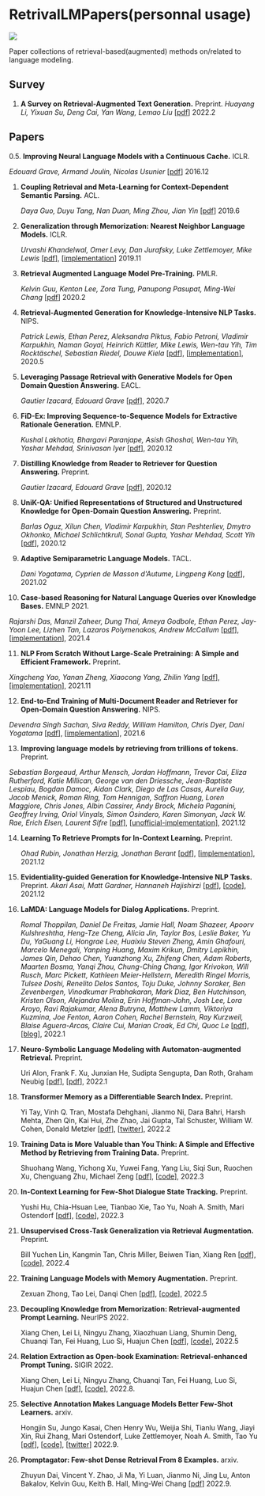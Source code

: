 # RetrivalLMPapers(personnal usage)

![](https://img.shields.io/github/last-commit/Timothyxxx/RetrivalLMPapers?color=green)

Paper collections of retrieval-based(augmented) methods on/related to language modeling.

## Survey
1. **A Survey on Retrieval-Augmented Text Generation.** Preprint.
  *Huayang Li, Yixuan Su, Deng Cai, Yan Wang, Lemao Liu*  [[pdf](https://arxiv.org/abs/2202.01110)] 2022.2

## Papers

0.5. **Improving Neural Language Models with a Continuous Cache.** ICLR.

   *Edouard Grave, Armand Joulin, Nicolas Usunier*  [[pdf](https://arxiv.org/abs/1612.04426)] 2016.12

1. **Coupling Retrieval and Meta-Learning for Context-Dependent Semantic Parsing.** ACL.

   *Daya Guo, Duyu Tang, Nan Duan, Ming Zhou, Jian Yin*  [[pdf](https://arxiv.org/abs/1906.07108)] 2019.6

2. **Generalization through Memorization: Nearest Neighbor Language Models.** ICLR.
   
   *Urvashi Khandelwal, Omer Levy, Dan Jurafsky, Luke Zettlemoyer, Mike Lewis*  [[pdf](https://arxiv.org/abs/1911.00172)], [[implementation](https://github.com/urvashik/knnlm2019.11)] 2019.11

3. **Retrieval Augmented Language Model Pre-Training.** PMLR.
   
   *Kelvin Guu, Kenton Lee, Zora Tung, Panupong Pasupat, Ming-Wei Chang*  [[pdf](https://arxiv.org/abs/2002.08909)] 2020.2

4. **Retrieval-Augmented Generation for Knowledge-Intensive NLP Tasks.** NIPS.
   
   *Patrick Lewis, Ethan Perez, Aleksandra Piktus, Fabio Petroni, Vladimir Karpukhin, Naman Goyal, Heinrich Küttler, Mike Lewis, Wen-tau Yih, Tim Rocktäschel, Sebastian Riedel, Douwe Kiela*  [[pdf](https://arxiv.org/abs/2005.11401)], [[implementation](https://github.com/huggingface/transformers/blob/master/examples/rag/)], 2020.5

5. **Leveraging Passage Retrieval with Generative Models for Open Domain Question Answering.** EACL.
   
   *Gautier Izacard, Edouard Grave*  [[pdf](https://arxiv.org/abs/2007.01282)], 2020.7

6. **FiD-Ex: Improving Sequence-to-Sequence Models for Extractive Rationale Generation.** EMNLP.
   
   *Kushal Lakhotia, Bhargavi Paranjape, Asish Ghoshal, Wen-tau Yih, Yashar Mehdad, Srinivasan Iyer*  [[pdf](https://arxiv.org/abs/2012.15482)], 2020.12

7. **Distilling Knowledge from Reader to Retriever for Question Answering.** Preprint.
   
   *Gautier Izacard, Edouard Grave*  [[pdf](https://arxiv.org/abs/2012.04584)], 2020.12

8. **UniK-QA: Unified Representations of Structured and Unstructured Knowledge for Open-Domain Question Answering.** Preprint.
   
   *Barlas Oguz, Xilun Chen, Vladimir Karpukhin, Stan Peshterliev, Dmytro Okhonko, Michael Schlichtkrull, Sonal Gupta, Yashar Mehdad, Scott Yih*  [[pdf](https://arxiv.org/abs/2012.14610)], 2020.12
   
9. **Adaptive Semiparametric Language Models.** TACL.
   
   *Dani Yogatama, Cyprien de Masson d'Autume, Lingpeng Kong*  [[pdf](https://arxiv.org/abs/2102.02557)], 2021.02

10. **Case-based Reasoning for Natural Language Queries over Knowledge Bases.** EMNLP 2021.
   
   *Rajarshi Das, Manzil Zaheer, Dung Thai, Ameya Godbole, Ethan Perez, Jay-Yoon Lee, Lizhen Tan, Lazaros Polymenakos, Andrew McCallum*  [[pdf](https://arxiv.org/abs/2104.08762)], [[implementation](https://github.com/yaoxingcheng/TLM)], 2021.4

11. **NLP From Scratch Without Large-Scale Pretraining: A Simple and Efficient Framework.** Preprint.
   
   *Xingcheng Yao, Yanan Zheng, Xiaocong Yang, Zhilin Yang*  [[pdf](https://arxiv.org/abs/2111.04130)], [[implementation](https://github.com/yaoxingcheng/TLM)], 2021.11

12. **End-to-End Training of Multi-Document Reader and Retriever for Open-Domain Question Answering.** NIPS.
   
   *Devendra Singh Sachan, Siva Reddy, William Hamilton, Chris Dyer, Dani Yogatama*  [[pdf](https://arxiv.org/abs/2106.05346)], [[implementation](https://github.com/DevSinghSachan/emdr2)], 2021.6

13. **Improving language models by retrieving from trillions of tokens.** Preprint.
   
   *Sebastian Borgeaud, Arthur Mensch, Jordan Hoffmann, Trevor Cai, Eliza Rutherford, Katie Millican, George van den Driessche, Jean-Baptiste Lespiau, Bogdan Damoc, Aidan Clark, Diego de Las Casas, Aurelia Guy, Jacob Menick, Roman Ring, Tom Hennigan, Saffron Huang, Loren Maggiore, Chris Jones, Albin Cassirer, Andy Brock, Michela Paganini, Geoffrey Irving, Oriol Vinyals, Simon Osindero, Karen Simonyan, Jack W. Rae, Erich Elsen, Laurent Sifre*  [[pdf](https://arxiv.org/abs/2112.04426)], [[unofficial-implementation](https://github.com/lucidrains/RETRO-pytorch)], 2021.12

14. **Learning To Retrieve Prompts for In-Context Learning.** Preprint.

    *Ohad Rubin, Jonathan Herzig, Jonathan Berant*  [[pdf](https://arxiv.org/abs/2112.08633)], [[implementation](https://github.com/OhadRubin/EPR)], 2021.12

15. **Evidentiality-guided Generation for Knowledge-Intensive NLP Tasks.** Preprint.
    *Akari Asai, Matt Gardner, Hannaneh Hajishirzi*  [[pdf](https://arxiv.org/abs/2112.08688)], [[code](https://github.com/akariasai/evidentiality_qa)], 2021.12

16. **LaMDA: Language Models for Dialog Applications.** Preprint.

    *Romal Thoppilan, Daniel De Freitas, Jamie Hall, Noam Shazeer, Apoorv Kulshreshtha, Heng-Tze Cheng, Alicia Jin, Taylor Bos, Leslie Baker, Yu Du, YaGuang Li, Hongrae Lee, Huaixiu Steven Zheng, Amin Ghafouri, Marcelo Menegali, Yanping Huang, Maxim Krikun, Dmitry Lepikhin, James Qin, Dehao Chen, Yuanzhong Xu, Zhifeng Chen, Adam Roberts, Maarten Bosma, Yanqi Zhou, Chung-Ching Chang, Igor Krivokon, Will Rusch, Marc Pickett, Kathleen Meier-Hellstern, Meredith Ringel Morris, Tulsee Doshi, Renelito Delos Santos, Toju Duke, Johnny Soraker, Ben Zevenbergen, Vinodkumar Prabhakaran, Mark Diaz, Ben Hutchinson, Kristen Olson, Alejandra Molina, Erin Hoffman-John, Josh Lee, Lora Aroyo, Ravi Rajakumar, Alena Butryna, Matthew Lamm, Viktoriya Kuzmina, Joe Fenton, Aaron Cohen, Rachel Bernstein, Ray Kurzweil, Blaise Aguera-Arcas, Claire Cui, Marian Croak, Ed Chi, Quoc Le*  [[pdf](https://arxiv.org/abs/2201.08239)], [[blog](https://ai.googleblog.com/2022/01/lamda-towards-safe-grounded-and-high.html)], 2022.1

17. **Neuro-Symbolic Language Modeling with Automaton-augmented Retrieval.** Preprint.

    Uri Alon, Frank F. Xu, Junxian He, Sudipta Sengupta, Dan Roth, Graham Neubig [[pdf](https://arxiv.org/abs/2202.06991)], [[pdf](https://arxiv.org/abs/2201.12431)], 2022.1

18. **Transformer Memory as a Differentiable Search Index.** Preprint.

    Yi Tay, Vinh Q. Tran, Mostafa Dehghani, Jianmo Ni, Dara Bahri, Harsh Mehta, Zhen Qin, Kai Hui, Zhe Zhao, Jai Gupta, Tal Schuster, William W. Cohen, Donald Metzler [[pdf](https://arxiv.org/abs/2202.06991)], [[twitter](https://twitter.com/YiTayML/status/1494710879429877761)], 2022.2

19. **Training Data is More Valuable than You Think: A Simple and Effective Method by Retrieving from Training Data.** Preprint.

    Shuohang Wang, Yichong Xu, Yuwei Fang, Yang Liu, Siqi Sun, Ruochen Xu, Chenguang Zhu, Michael Zeng [[pdf](https://arxiv.org/abs/2203.08773)], [[code](https://github.com/microsoft/REINA)], 2022.3
    
20. **In-Context Learning for Few-Shot Dialogue State Tracking.** Preprint.

    Yushi Hu, Chia-Hsuan Lee, Tianbao Xie, Tao Yu, Noah A. Smith, Mari Ostendorf [[pdf](https://arxiv.org/abs/2203.08568)], [[code](https://https//github.com/Yushi-Hu/IC-DST)], 2022.3

21. **Unsupervised Cross-Task Generalization via Retrieval Augmentation.** Preprint.

    Bill Yuchen Lin, Kangmin Tan, Chris Miller, Beiwen Tian, Xiang Ren [[pdf](https://arxiv.org/abs/2204.07937)], [[code](https://github.com/INK-USC/ReCross)], 2022.4

22. **Training Language Models with Memory Augmentation.** Preprint.

    Zexuan Zhong, Tao Lei, Danqi Chen [[pdf](https://arxiv.org/abs/2205.12674)], [[code](https://github.com/princeton-nlp/trime)], 2022.5

23. **Decoupling Knowledge from Memorization: Retrieval-augmented Prompt Learning.** NeurIPS 2022.

    Xiang Chen, Lei Li, Ningyu Zhang, Xiaozhuan Liang, Shumin Deng, Chuanqi Tan, Fei Huang, Luo Si, Huajun Chen [[pdf](https://arxiv.org/abs/2205.14704)],  [[code](https://github.com/zjunlp/PromptKG/tree/main/research/RetroPrompt)], 2022.5

24. **Relation Extraction as Open-book Examination: Retrieval-enhanced Prompt Tuning.** SIGIR 2022.

    Xiang Chen, Lei Li, Ningyu Zhang, Chuanqi Tan, Fei Huang, Luo Si, Huajun Chen [[pdf](https://arxiv.org/abs/2205.02355)],  [[code](https://github.com/zjunlp/PromptKG/tree/main/research/RetrievalRE)], 2022.8.
    
25. **Selective Annotation Makes Language Models Better Few-Shot Learners.** arxiv.

    Hongjin Su, Jungo Kasai, Chen Henry Wu, Weijia Shi, Tianlu Wang, Jiayi Xin, Rui Zhang, Mari Ostendorf, Luke Zettlemoyer, Noah A. Smith, Tao Yu [[pdf](https://arxiv.org/abs/2209.01975)], [[code](https://github.com/HKUNLP/icl-selective-annotation)], [[twitter](https://twitter.com/wittgen_ball/status/1568302230490730497)]  2022.9.

26. **Promptagator: Few-shot Dense Retrieval From 8 Examples.** arxiv.

    Zhuyun Dai, Vincent Y. Zhao, Ji Ma, Yi Luan, Jianmo Ni, Jing Lu, Anton Bakalov, Kelvin Guu, Keith B. Hall, Ming-Wei Chang [[pdf](https://arxiv.org/abs/2209.11755)] 2022.9.
